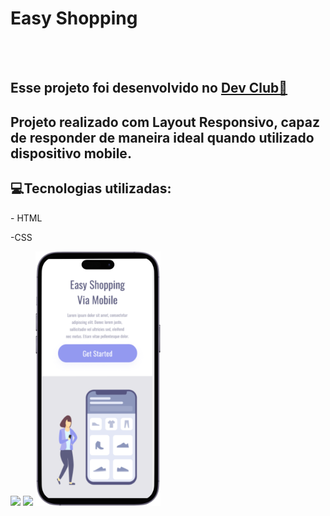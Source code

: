 <h1>Easy Shopping</h1>
<br>
<br>
<h2>Esse projeto foi desenvolvido no <a href="https://rodolfomori.com.br/devclub">Dev Club🚀</a></h2>

<h2>Projeto realizado com Layout Responsivo, capaz de responder de maneira ideal quando utilizado dispositivo mobile. </h2>

<h2> 💻Tecnologias utilizadas:</h2>
<p>- HTML</p>
<P>-CSS</P>

<img src="[https://github.com/georgiasantos-frontend/Easy-Shopping/blob/master/img/desktop.png?raw=true](https://github.com/georgiasantos-frontend/Easy-Shopping/blob/master/img/mobile.png?raw=true)">
<img src="[https://github.com/georgiasantos-frontend/Easy-Shopping/blob/master/img/mobile.png?raw=true](https://github.com/georgiasantos-frontend/Easy-Shopping/blob/master/img/mobile.png?raw=true)https://github.com/georgiasantos-frontend/Easy-Shopping/blob/master/img/mobile.png?raw=true">

<img src="https://github.com/georgiasantos-frontend/Easy-Shopping/blob/master/img/mobile.png?raw=true" width="200">
